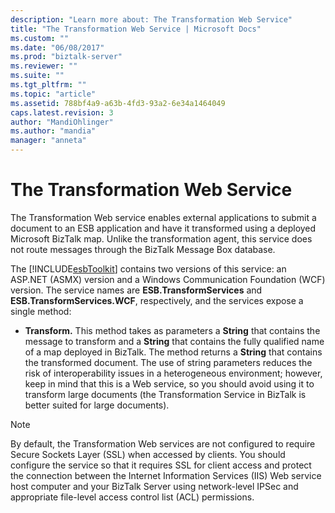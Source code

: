```yaml
---
description: "Learn more about: The Transformation Web Service"
title: "The Transformation Web Service | Microsoft Docs"
ms.custom: ""
ms.date: "06/08/2017"
ms.prod: "biztalk-server"
ms.reviewer: ""
ms.suite: ""
ms.tgt_pltfrm: ""
ms.topic: "article"
ms.assetid: 788bf4a9-a63b-4fd3-93a2-6e34a1464049
caps.latest.revision: 3
author: "MandiOhlinger"
ms.author: "mandia"
manager: "anneta"
---
```

# The Transformation Web Service
The Transformation Web service enables external applications to submit a document to an ESB application and have it transformed using a deployed Microsoft BizTalk map. Unlike the transformation agent, this service does not route messages through the BizTalk Message Box database.  
  
 The [!INCLUDE[esbToolkit](../includes/esbtoolkit-md.md)] contains two versions of this service: an ASP.NET (ASMX) version and a Windows Communication Foundation (WCF) version. The service names are **ESB.TransformServices** and **ESB.TransformServices.WCF**, respectively, and the services expose a single method:  
  
-   **Transform.** This method takes as parameters a **String** that contains the message to transform and a **String** that contains the fully qualified name of a map deployed in BizTalk. The method returns a **String** that contains the transformed document. The use of string parameters reduces the risk of interoperability issues in a heterogeneous environment; however, keep in mind that this is a Web service, so you should avoid using it to transform large documents (the Transformation Service in BizTalk is better suited for large documents).  
  
> [!NOTE]
>  By default, the Transformation Web services are not configured to require Secure Sockets Layer (SSL) when accessed by clients. You should configure the service so that it requires SSL for client access and protect the connection between the Internet Information Services (IIS) Web service host computer and your BizTalk Server using network-level IPSec and appropriate file-level access control list (ACL) permissions.
